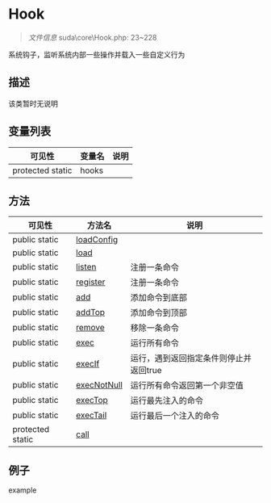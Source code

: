 #  Hook 

> *文件信息* suda\core\Hook.php: 23~228


系统钩子，监听系统内部一些操作并载入一些自定义行为


## 描述



该类暂时无说明


## 变量列表
| 可见性 |  变量名   | 说明 |
|--------|----|------|
| protected  static  | hooks | | 

## 方法

| 可见性 | 方法名 | 说明 |
|--------|-------|------|
|  public  static|[loadConfig](Hook/loadConfig.md) |  |
|  public  static|[load](Hook/load.md) |  |
|  public  static|[listen](Hook/listen.md) | 注册一条命令 |
|  public  static|[register](Hook/register.md) | 注册一条命令 |
|  public  static|[add](Hook/add.md) | 添加命令到底部 |
|  public  static|[addTop](Hook/addTop.md) | 添加命令到顶部 |
|  public  static|[remove](Hook/remove.md) | 移除一条命令 |
|  public  static|[exec](Hook/exec.md) | 运行所有命令 |
|  public  static|[execIf](Hook/execIf.md) | 运行，遇到返回指定条件则停止并返回true |
|  public  static|[execNotNull](Hook/execNotNull.md) | 运行所有命令返回第一个非空值 |
|  public  static|[execTop](Hook/execTop.md) | 运行最先注入的命令 |
|  public  static|[execTail](Hook/execTail.md) | 运行最后一个注入的命令 |
|  protected  static|[call](Hook/call.md) |  |
 

## 例子

example